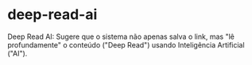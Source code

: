 # deep-read-ai
Deep Read AI: Sugere que o sistema não apenas salva o link, mas "lê profundamente" o conteúdo ("Deep Read") usando Inteligência Artificial ("AI").
